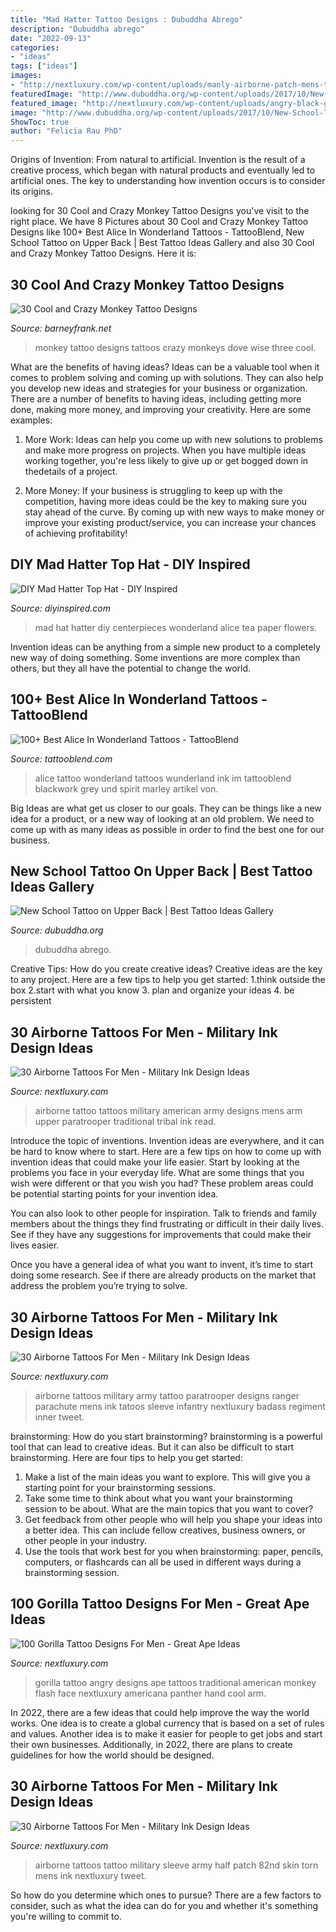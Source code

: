 ```yaml
---
title: "Mad Hatter Tattoo Designs : Dubuddha Abrego"
description: "Dubuddha abrego"
date: "2022-09-13"
categories:
- "ideas"
tags: ["ideas"]
images:
- "http://nextluxury.com/wp-content/uploads/manly-airborne-patch-mens-torn-skin-half-sleeve-tattoo.jpg"
featuredImage: "http://www.dubuddha.org/wp-content/uploads/2017/10/New-School-Tattoo-on-Upper-Back-by-Roman-Abrego.jpg"
featured_image: "http://nextluxury.com/wp-content/uploads/angry-black-gorilla-tattoo-with-red-tounge-and-orange-eyes-for-men-on-calf.jpg"
image: "http://www.dubuddha.org/wp-content/uploads/2017/10/New-School-Tattoo-on-Upper-Back-by-Roman-Abrego.jpg"
ShowToc: true
author: "Felicia Rau PhD"
---
```



Origins of Invention: From natural to artificial.
Invention is the result of a creative process, which began with natural products and eventually led to artificial ones. The key to understanding how invention occurs is to consider its origins.

	

		
looking for 30 Cool and Crazy Monkey Tattoo Designs you've visit to the right place. We have 8 Pictures about 30 Cool and Crazy Monkey Tattoo Designs like 100+ Best Alice In Wonderland Tattoos - TattooBlend, New School Tattoo on Upper Back | Best Tattoo Ideas Gallery and also 30 Cool and Crazy Monkey Tattoo Designs. Here it is:
		
    
## 30 Cool And Crazy Monkey Tattoo Designs

<img loading=lazy src="http://www.barneyfrank.net/wp-content/uploads/2014/01/0_293e9_a4190f03_XL.jpg" onerror="this.onerror=null;this.src='https://tse4.mm.bing.net/th?id=OIP.aLrQvsjh2_2YPm2hSN0L2wHaHa&amp;pid=15.1';" alt="30 Cool and Crazy Monkey Tattoo Designs">

_Source: barneyfrank.net_

>monkey tattoo designs tattoos crazy monkeys dove wise three cool. 

	

What are the benefits of having ideas?
Ideas can be a valuable tool when it comes to problem solving and coming up with solutions. They can also help you develop new ideas and strategies for your business or organization. There are a number of benefits to having ideas, including getting more done, making more money, and improving your creativity. Here are some examples:
1. More Work: Ideas can help you come up with new solutions to problems and make more progress on projects. When you have multiple ideas working together, you're less likely to give up or get bogged down in thedetails of a project.

2. More Money: If your business is struggling to keep up with the competition, having more ideas could be the key to making sure you stay ahead of the curve. By coming up with new ways to make money or improve your existing product/service, you can increase your chances of achieving profitability!

    
## DIY Mad Hatter Top Hat - DIY Inspired

<img loading=lazy src="https://diyinspired.com/wp-content/uploads/2012/09/How-to-Make-a-Mad-Hatter-Hat.jpg" onerror="this.onerror=null;this.src='https://tse2.mm.bing.net/th?id=OIP.u0LwGUbVT_LVwMQSuRG4kAHaLJ&amp;pid=15.1';" alt="DIY Mad Hatter Top Hat - DIY Inspired">

_Source: diyinspired.com_

>mad hat hatter diy centerpieces wonderland alice tea paper flowers. 

	

Invention ideas can be anything from a simple new product to a completely new way of doing something. Some inventions are more complex than others, but they all have the potential to change the world.

    
## 100+ Best Alice In Wonderland Tattoos - TattooBlend

<img loading=lazy src="https://tattooblend.com/wp-content/uploads/2015/09/48.jpg" onerror="this.onerror=null;this.src='https://tse3.mm.bing.net/th?id=OIP.EcRMZOQacJn5WsAJWaviTwHaJF&amp;pid=15.1';" alt="100+ Best Alice In Wonderland Tattoos - TattooBlend">

_Source: tattooblend.com_

>alice tattoo wonderland tattoos wunderland ink im tattooblend blackwork grey und spirit marley artikel von. 

	

Big Ideas are what get us closer to our goals. They can be things like a new idea for a product, or a new way of looking at an old problem. We need to come up with as many ideas as possible in order to find the best one for our business.

    
## New School Tattoo On Upper Back | Best Tattoo Ideas Gallery

<img loading=lazy src="http://www.dubuddha.org/wp-content/uploads/2017/10/New-School-Tattoo-on-Upper-Back-by-Roman-Abrego.jpg" onerror="this.onerror=null;this.src='https://tse2.mm.bing.net/th?id=OIP.aRAQyxnJ23aMRVWVZssdwwHaHa&amp;pid=15.1';" alt="New School Tattoo on Upper Back | Best Tattoo Ideas Gallery">

_Source: dubuddha.org_

>dubuddha abrego. 

	

Creative Tips: How do you create creative ideas?
Creative ideas are the key to any project. Here are a few tips to help you get started: 
1.think outside the box 
2.start with what you know 
3. plan and organize your ideas 
4. be persistent 

    
## 30 Airborne Tattoos For Men - Military Ink Design Ideas

<img loading=lazy src="http://nextluxury.com/wp-content/uploads/all-american-airborne-mens-upper-arm-tattoo-designs.jpg" onerror="this.onerror=null;this.src='https://tse4.mm.bing.net/th?id=OIP.o1RMQqkqmDpNEQDi1kgw3wAAAA&amp;pid=15.1';" alt="30 Airborne Tattoos For Men - Military Ink Design Ideas">

_Source: nextluxury.com_

>airborne tattoo tattoos military american army designs mens arm upper paratrooper traditional tribal ink read. 

	

Introduce the topic of inventions.
Invention ideas are everywhere, and it can be hard to know where to start. Here are a few tips on how to come up with invention ideas that could make your life easier.
Start by looking at the problems you face in your everyday life. What are some things that you wish were different or that you wish you had? These problem areas could be potential starting points for your invention idea.

You can also look to other people for inspiration. Talk to friends and family members about the things they find frustrating or difficult in their daily lives. See if they have any suggestions for improvements that could make their lives easier.

Once you have a general idea of what you want to invent, it’s time to start doing some research. See if there are already products on the market that address the problem you’re trying to solve.

    
## 30 Airborne Tattoos For Men - Military Ink Design Ideas

<img loading=lazy src="http://nextluxury.com/wp-content/uploads/paratrooper-mens-airborne-inner-forear-tattoos.jpg" onerror="this.onerror=null;this.src='https://tse3.mm.bing.net/th?id=OIP.ZkKaQIR44VqphYns9jrswAHaHa&amp;pid=15.1';" alt="30 Airborne Tattoos For Men - Military Ink Design Ideas">

_Source: nextluxury.com_

>airborne tattoos military army tattoo paratrooper designs ranger parachute mens ink tatoos sleeve infantry nextluxury badass regiment inner tweet. 

	

brainstorming: How do you start brainstorming?
brainstorming is a powerful tool that can lead to creative ideas. But it can also be difficult to start brainstorming. Here are four tips to help you get started: 
1. Make a list of the main ideas you want to explore. This will give you a starting point for your brainstorming sessions.
2. Take some time to think about what you want your brainstorming session to be about. What are the main topics that you want to cover? 
3. Get feedback from other people who will help you shape your ideas into a better idea. This can include fellow creatives, business owners, or other people in your industry. 
4. Use the tools that work best for you when brainstorming: paper, pencils, computers, or flashcards can all be used in different ways during a brainstorming session.

    
## 100 Gorilla Tattoo Designs For Men - Great Ape Ideas

<img loading=lazy src="http://nextluxury.com/wp-content/uploads/angry-black-gorilla-tattoo-with-red-tounge-and-orange-eyes-for-men-on-calf.jpg" onerror="this.onerror=null;this.src='https://tse2.mm.bing.net/th?id=OIP.YvSTnoVhVC7wNeSd8tj-9AHaHa&amp;pid=15.1';" alt="100 Gorilla Tattoo Designs For Men - Great Ape Ideas">

_Source: nextluxury.com_

>gorilla tattoo angry designs ape tattoos traditional american monkey flash face nextluxury americana panther hand cool arm. 

	

In 2022, there are a few ideas that could help improve the way the world works. One idea is to create a global currency that is based on a set of rules and values. Another idea is to make it easier for people to get jobs and start their own businesses. Additionally, in 2022, there are plans to create guidelines for how the world should be designed.

    
## 30 Airborne Tattoos For Men - Military Ink Design Ideas

<img loading=lazy src="http://nextluxury.com/wp-content/uploads/manly-airborne-patch-mens-torn-skin-half-sleeve-tattoo.jpg" onerror="this.onerror=null;this.src='https://tse2.mm.bing.net/th?id=OIP.jUr8wg1LznvrI3F6Ngtz7AHaHa&amp;pid=15.1';" alt="30 Airborne Tattoos For Men - Military Ink Design Ideas">

_Source: nextluxury.com_

>airborne tattoos tattoo military sleeve army half patch 82nd skin torn mens ink nextluxury tweet. 

	

So how do you determine which ones to pursue? There are a few factors to consider, such as what the idea can do for you and whether it's something you're willing to commit to.


